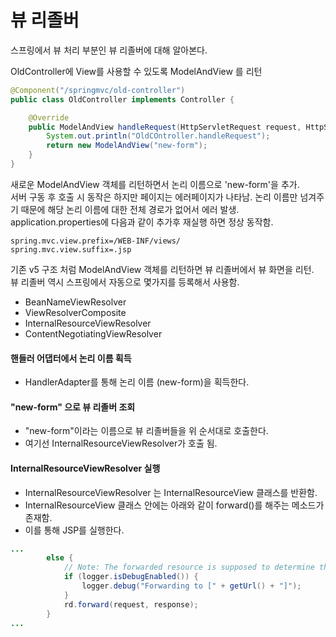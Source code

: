 # 뷰 리졸버

스프링에서 뷰 처리 부분인 뷰 리졸버에 대해 알아본다.

OldController에 View를 사용할 수 있도록 ModelAndView 를 리턴
```java
@Component("/springmvc/old-controller")
public class OldController implements Controller {

    @Override
    public ModelAndView handleRequest(HttpServletRequest request, HttpServletResponse response) throws Exception {
        System.out.println("OldCOntroller.handleRequest");
        return new ModelAndView("new-form");
    }
}
```
새로운 ModelAndView 객체를 리턴하면서 논리 이름으로 'new-form'을 추가.\
서버 구동 후 호출 시 동작은 하지만 페이지는 에러페이지가 나타남. 논리 이름만 넘겨주기 때문에 해당 논리 이름에 대한 전체 경로가 없어서 에러 발생.\
application.properties에 다음과 같이 추가후 재실행 하면 정상 동작함.
```properties
spring.mvc.view.prefix=/WEB-INF/views/
spring.mvc.view.suffix=.jsp

```

기존 v5 구조 처럼 ModelAndView 객체를 리턴하면 뷰 리졸버에서 뷰 화면을 리턴.\
뷰 리졸버 역시 스프링에서 자동으로 몇가지를 등록해서 사용함.
* BeanNameViewResolver
* ViewResolverComposite 
* InternalResourceViewResolver 
* ContentNegotiatingViewResolver

#### 핸들러 어댑터에서 논리 이름 획득
* HandlerAdapter를 통해 논리 이름 (new-form)을 획득한다.

#### "new-form" 으로 뷰 리졸버 조회
* "new-form"이라는 이름으로 뷰 리졸버들을 위 순서대로 호출한다.
* 여기선 InternalResourceViewResolver가 호출 됨.

#### InternalResourceViewResolver 실행
* InternalResourceViewResolver 는 InternalResourceView 클래스를 반환함.
* InternalResourceView 클래스 안에는 아래와 같이 forward()를 해주는 메소드가 존재함.
* 이를 통해 JSP를 실행한다.
```java
...
		else {
			// Note: The forwarded resource is supposed to determine the content type itself.
			if (logger.isDebugEnabled()) {
				logger.debug("Forwarding to [" + getUrl() + "]");
			}
			rd.forward(request, response);
		}
...
```